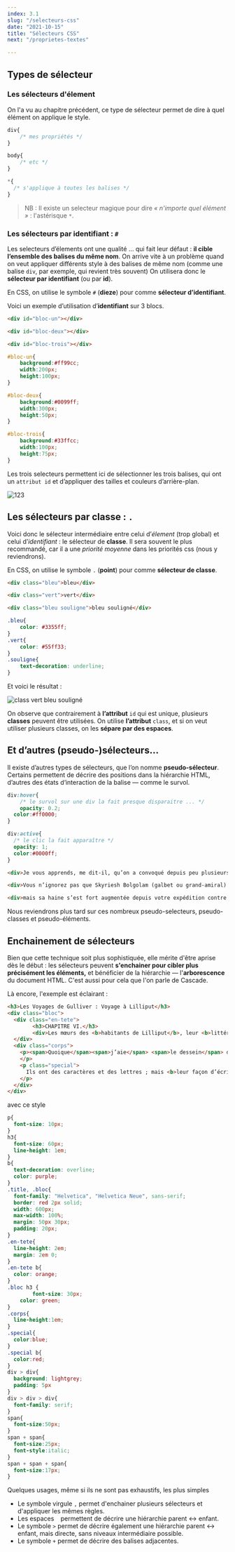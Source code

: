 ```yaml
---
index: 3.1
slug: "/selecteurs-css"
date: "2021-10-15"
title: "Sélecteurs CSS"
next: "/proprietes-textes"

---
```


## Types de sélecteur

### Les sélecteurs d'élement

On l'a vu au chapitre précédent, ce type de sélecteur permet de dire à quel élément on applique le style.

```css
div{
	/* mes propriétés */
}

body{
	/* etc */
}

*{
  /* s'applique à toutes les balises */
}
```

>  NB : Il existe un selecteur magique pour dire *« n'importe quel élément »* : l'astérisque `*`.

### Les sélecteurs par identifiant : `#`

Les selecteurs d’élements ont une qualité … qui fait leur défaut : **il cible l’ensemble des balises du même nom**. On arrive vite à un problème quand on veut appliquer différents style à des balises de même nom (comme une balise `div`, par exemple, qui revient très souvent) On utilisera donc le **sélecteur par identifiant** (ou par **id**).

En CSS, on utilise le symbole `#` (**dieze**) pour comme **sélecteur d’identifiant**.

Voici un exemple d’utilisation d’**identifiant** sur 3 blocs.

```html
<div id="bloc-un"></div>

<div id="bloc-deux"></div>

<div id="bloc-trois"></div>
```

```css
#bloc-un{
	background:#ff99cc;
	width:200px;
	height:100px;
}

#bloc-deux{
	background:#0099ff;
	width:300px;
	height:50px;
}

#bloc-trois{
	background:#33ffcc;
	width:100px;
	height:75px;
}
```

Les trois selecteurs permettent ici de sélectionner les trois balises, qui ont un `attribut id` et d’appliquer des tailles et couleurs d’arrière-plan.

![123](images/blocs-123.png)

## Les sélecteurs par classe : `.`

Voici donc le sélecteur intermédiaire entre celui d’*élement* (trop global) et celui d’*identifiant* : le sélecteur de **classe**. Il sera souvent le plus recommandé, car il a une *priorité moyenne* dans les priorités css (nous y reviendrons).

En CSS, on utilise le symbole `.` (**point**) pour comme **sélecteur de classe**.

```html
<div class="bleu">bleu</div>

<div class="vert">vert</div>

<div class="bleu souligne">bleu souligné</div>
```

```css
.bleu{
	color: #3355ff;
}
.vert{
	color: #55ff33;
}
.souligne{
	text-decoration: underline;
}
```



Et voici le résultat :

![class vert bleu souligné](images/class-bleu-vert-souligne.png)

On observe que contrairement à **l’attribut** `id` qui est unique, plusieurs **classes** peuvent être utilisées. On utilise **l’attribut** `class`, et si on veut utiliser plusieurs classes, on les **sépare par des espaces**.

## Et d’autres (pseudo-)sélecteurs…

Il existe d’autres types de sélecteurs, que l’on nomme **pseudo-sélecteur**. Certains permettent de décrire des positions dans la hiérarchie HTML, d’autres des états d‘interaction de la balise — comme le survol.

```css
div:hover{
	/* le survol sur une div la fait presque disparaitre ... */
	opacity: 0.2;
  color:#ff0000;
}

div:active{
  /* le clic la fait apparaître */
  opacity: 1;
  color:#0000ff;
}
```

```html
<div>Je vous apprends, me dit-il, qu’on a convoqué depuis peu plusieurs comités secrets à votre sujet, et que depuis deux jours sa majesté a pris une fâcheuse résolution.</div>

<div>Vous n’ignorez pas que Skyriesh Bolgolam (galbet ou grand-amiral) a presque toujours été votre ennemi mortel depuis votre arrivée ici. Je n’en sais pas l’origine ;</div>

<div>mais sa haine s’est fort augmentée depuis votre expédition contre la flotte de Blefuscu : comme amiral, il est jaloux de ce grand succès.</div>
```

Nous reviendrons plus tard sur ces nombreux pseudo-selecteurs, pseudo-classes et pseudo-éléments.

## Enchainement de sélecteurs

Bien que cette technique soit plus sophistiquée, elle mérite d'être aprise dès le début : les sélecteurs peuvent **s'enchainer pour cibler plus précisément les éléments,** et bénéficier de la hiérarchie — l'**arborescence** du document HTML. C'est aussi pour cela que l'on parle de Cascade. 

Là encore, l'exemple est éclairant : 

```html
<h3>Les Voyages de Gulliver : Voyage à Lilliput</h3>
<div class="bloc">
  <div class="en-tete">
		<h3>CHAPITRE VI.</h3>
		<div>Les mœurs des <b>habitants de Lilliput</b>, leur <b>littérature</b>, leurs lois, leurs coutumes et leur manière d’élever les enfans.</div>
  </div>
  <div class="corps">
    <p><span>Quoique</span><span>j’aie</span> <span>le dessein</span> de renvoyer la description de cet empire à un traité particulier, je crois cependant devoir en donner ici au lecteur quelque idée générale. Comme la taille ordinaire des gens du pays est un peu moins haute que de six pouces, il y a une proportion exacte dans tous les autres animaux, aussi bien que dans les plantes et dans les arbres. <b>Par exemple</b>, les chevaux et les bœufs les plus hauts sont de quatre à cinq pouces, les moutons d’un pouce et demi, plus ou moins, leurs oies environ de la grosseur d’un moineau ; en sorte que leurs insectes étaient presque invisibles pour moi ; mais la nature a su ajuster les <b>yeux</b> des habitans de Lilliput à tous les objets qui leur sont proportionnés. Pour faire connaître combien leur vue est perçante à l’égard des objets qui sont proches, je dirai que je vis une fois avec plaisir un cuisinier habile plumant une alouette qui n’était, pas si grosse qu’une mouche ordinaire, et une jeune fille enfilant une aiguille invisible avec de la soie pareillement invisible.
    </p>
    <p class="special">
      Ils ont des caractères et des lettres ; mais <b>leur façon d’écrire</b> est remarquable, n’étant ni de la gauche à la droite, comme celle de l’Europe ; ni de la droite à la gauche, comme celle des Arabes ; ni de haut en bas, comme celle des Chinois ; ni de bas en haut, comme celle des Cascaries ; mais obliquement et d’un angle du papier à l’autre, comme celle des dames d’Angleterre.
    </p>
  </div>
</div>
```

avec ce style

```css
p{
  font-size: 10px;
}
h3{
  font-size: 60px;
  line-height: 1em;
}
b{
  text-decoration: overline;
  color: purple;
}
.title, .bloc{
  font-family: "Helvetica", "Helvetica Neue", sans-serif;
  border: red 2px solid;
  width: 600px;
  max-width: 100%;
  margin: 50px 30px;
  padding: 20px;
}
.en-tete{
  line-height: 2em;
  margin: 2em 0;
}
.en-tete b{
  color: orange;
}
.bloc h3 {
		font-size: 30px;
    color: green;
}
.corps{
  line-height:1em;
}
.special{
  color:blue;
}
.special b{
  color:red;
}
div > div{
  background: lightgrey;
  padding: 5px
}
div > div > div{
  font-family: serif;
}
span{
  font-size:50px;
}
span + span{
  font-size:25px;
  font-style:italic;
}
span + span + span{
  font-size:17px;
}
```

Quelques usages, même si ils ne sont pas exhaustifs, les plus simples

- Le symbole virgule `,` permet d'enchainer plusieurs sélecteurs et d'appliquer les mêmes règles. 
- Les espaces ` ` permettent de décrire une hiérarchie parent ↔︎ enfant.
- Le symbole `>` permet de décrire également une hiérarchie parent ↔︎ enfant, mais directe, sans niveaux intermédiaire possible.
- Le symbole `+` permet de décrire des balises adjacentes.